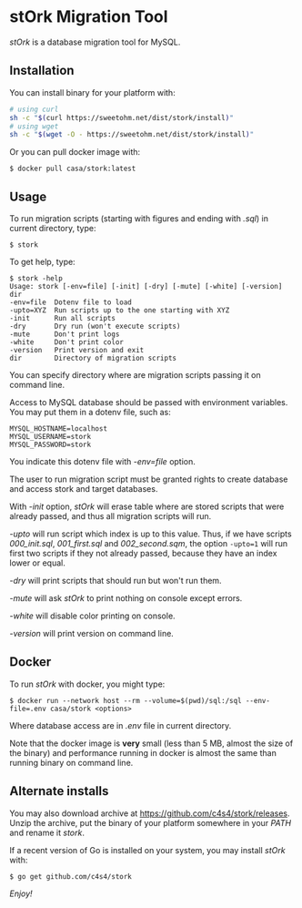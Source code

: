 # stOrk Migration Tool

*stOrk* is a database migration tool for MySQL.

## Installation

You can install binary for your platform with:

```bash
# using curl
sh -c "$(curl https://sweetohm.net/dist/stork/install)"
# using wget
sh -c "$(wget -O - https://sweetohm.net/dist/stork/install)"
```

Or you can pull docker image with:

```
$ docker pull casa/stork:latest
```

## Usage

To run migration scripts (starting with figures and ending with *.sql*) in current directory, type:

```
$ stork
```

To get help, type:

```
$ stork -help
Usage: stork [-env=file] [-init] [-dry] [-mute] [-white] [-version] dir
-env=file  Dotenv file to load
-upto=XYZ  Run scripts up to the one starting with XYZ
-init      Run all scripts
-dry       Dry run (won't execute scripts)
-mute      Don't print logs
-white     Don't print color
-version   Print version and exit
dir        Directory of migration scripts
```

You can specify directory where are migration scripts passing it on command line.

Access to MySQL database should be passed with environment variables. You may put them in a dotenv file, such as:

```
MYSQL_HOSTNAME=localhost
MYSQL_USERNAME=stork
MYSQL_PASSWORD=stork
```

You indicate this dotenv file with *-env=file* option.

The user to run migration script must be granted rights to create database and access stork and target databases.

With *-init* option, *stOrk* will erase table where are stored scripts that were already passed, and thus all migration scripts will run.

*-upto* will run script which index is up to this value. Thus, if we have scripts *000_init.sql*, *001_first.sql* and *002_second.sqm*, the option `-upto=1` will run first two scripts if they not already passed, because they have an index lower or equal.

*-dry* will print scripts that should run but won't run them.

*-mute* will ask *stOrk* to print nothing on console except errors.

*-white* will disable color printing on console.

*-version* will print version on command line.

## Docker

To run *stOrk* with docker, you might type:

```
$ docker run --network host --rm --volume=$(pwd)/sql:/sql --env-file=.env casa/stork <options>
```

Where database access are in *.env* file in current directory.

Note that the docker image is **very** small (less than 5 MB, almost the size of the binary) and performance running in docker is almost the same than running binary on command line.

## Alternate installs

You may also download archive at <https://github.com/c4s4/stork/releases>. Unzip the archive, put the binary of your platform somewhere in your *PATH* and rename it *stork*.

If a recent version of Go is installed on your system, you may install *stOrk* with:

```
$ go get github.com/c4s4/stork
```

*Enjoy!*
